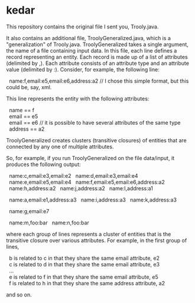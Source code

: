 # kedar

This repository contains the original file I sent you, Trooly.java.

It also contains an additional file, TroolyGeneralized.java, which is a "generalization" of Trooly.java. TroolyGeneralized takes a single argument, the name of a file containing input data. In this file, each line defines a record representing an entity. Each record is made up of a list of attributes (delimited by ,). Each attribute consists of an attribute type and an attribute value (delimited by :). Consider, for example, the following line:

&nbsp;&nbsp;name:f,email:e5,email:e6,address:a2 // I chose this simple format, but this could be, say, xml.

This line represents the entity with the following attributes:

&nbsp;&nbsp;name == f<br>
&nbsp;&nbsp;email == e5<br>
&nbsp;&nbsp;email == e6 // it is possible to have several attributes of the same type<br>
&nbsp;&nbsp;address == a2<br>

TroolyGeneralized creates clusters (transitive closures) of entities that are connected by any one of multiple attributes.

So, for example, if you run TroolyGeneralized on the file data/input, it produces the following output:

&nbsp;&nbsp;name:c,email:e3,email:e2
&nbsp;&nbsp;name:d,email:e3,email:e4
&nbsp;&nbsp;name:e,email:e5,email:e4
&nbsp;&nbsp;name:f,email:e5,email:e6,address:a2
&nbsp;&nbsp;name:h,address:a2
&nbsp;&nbsp;name:j,address:a2
&nbsp;&nbsp;name:l,address:a1

&nbsp;&nbsp;name:a,email:e1,address:a3
&nbsp;&nbsp;name:i,address:a3
&nbsp;&nbsp;name:k,address:a3

&nbsp;&nbsp;name:g,email:e7

&nbsp;&nbsp;name:m,foo:bar
&nbsp;&nbsp;name:n,foo:bar

where each group of lines represents a cluster of entities that is the transitive closure over various attributes. For example, in the first group of lines,

&nbsp;&nbsp;b is related to c in that they share the same email attribute, e2<br>
&nbsp;&nbsp;c is related to d in that they share the same email attribute, e3<br>
&nbsp;&nbsp;...<br>
&nbsp;&nbsp;e is related to f in that they share the same email attribute, e5<br>
&nbsp;&nbsp;f is related to h in that they share the same address attribute, a2<br>

and so on.
